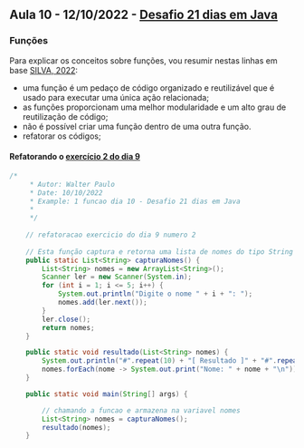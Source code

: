 ## Aula 10 - 12/10/2022 - [Desafio 21 dias em Java](../../README.md)

### Funções

Para explicar os conceitos sobre funções, vou resumir nestas linhas em base [SILVA, 2022](https://caffeinealgorithm.com/blog/funcoes-em-java/): 
* uma função é um pedaço de código organizado e reutilizável que é usado para executar uma única ação relacionada;
* as funções proporcionam uma melhor modularidade e um alto grau de reutilização de código;
* não é possível criar uma função dentro de uma outra função.
* refatorar os códigos;
		

####  Refatorando o [exercício 2 do dia 9](../dia9/README.md)

```java
/*
	 * Autor: Walter Paulo 
	 * Date: 10/10/2022 
	 * Example: 1 funcao dia 10 - Desafio 21 dias em Java
	 * 
	 */
	
	// refatoracao exercicio do dia 9 numero 2
	
	// Esta função captura e retorna uma lista de nomes do tipo String
	public static List<String> capturaNomes() {
		List<String> nomes = new ArrayList<String>();
		Scanner ler = new Scanner(System.in);
		for (int i = 1; i <= 5; i++) {
			System.out.println("Digite o nome " + i + ": ");
			nomes.add(ler.next());
		}
		ler.close();
		return nomes;
	}

	public static void resultado(List<String> nomes) {
		System.out.println("#".repeat(10) + "[ Resultado ]" + "#".repeat(10) + "\n");
		nomes.forEach(nome -> System.out.print("Nome: " + nome + "\n"));
	}

	public static void main(String[] args) {

		// chamando a funcao e armazena na variavel nomes
		List<String> nomes = capturaNomes();
		resultado(nomes);
	}

```
